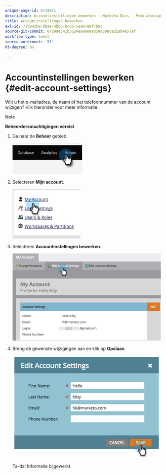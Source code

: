 ```yaml
---
unique-page-id: 4719071
description: Accountinstellingen bewerken - Marketo Docs - Productdocumentatie
title: Accountinstellingen bewerken
exl-id: 770841b8-dbaa-4bb6-bcc0-5ea07e8f7b6c
source-git-commit: 07899e541b3624e99e0ead59d898ced2ab4e57af
workflow-type: tm+mt
source-wordcount: '51'
ht-degree: 0%

---
```


# Accountinstellingen bewerken {#edit-account-settings}

Wilt u het e-mailadres, de naam of het telefoonnummer van de account wijzigen? Klik hieronder voor meer informatie.

>[!NOTE]
>
>**Beheerdersmachtigingen vereist**

1. Ga naar de **Beheer** gebied.

   ![](assets/edit-account-settings-1.png)

1. Selecteren **Mijn account**.

   ![](assets/edit-account-settings-2.png)

1. Selecteren **Accountinstellingen bewerken**.

   ![](assets/edit-account-settings-3.png)

1. Breng de gewenste wijzigingen aan en klik op **Opslaan**.

   ![](assets/edit-account-settings-4.png)

   Ta-da! Informatie bijgewerkt.
